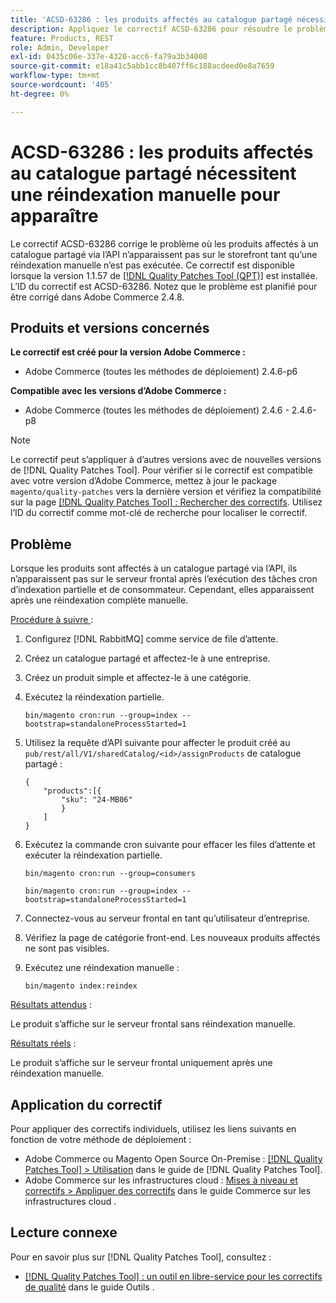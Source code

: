 ```yaml
---
title: 'ACSD-63286 : les produits affectés au catalogue partagé nécessitent une réindexation manuelle pour apparaître'
description: Appliquez le correctif ACSD-63286 pour résoudre le problème d’Adobe Commerce où les produits affectés à un catalogue partagé via l’API n’apparaissent pas sur le storefront tant qu’une réindexation manuelle n’a pas été exécutée.
feature: Products, REST
role: Admin, Developer
exl-id: 0435c06e-337e-4320-acc6-fa79a3b34008
source-git-commit: e18a41c5abb1cc8b407ff6c188acdeed0e8a7659
workflow-type: tm+mt
source-wordcount: '405'
ht-degree: 0%

---
```


# ACSD-63286 : les produits affectés au catalogue partagé nécessitent une réindexation manuelle pour apparaître

Le correctif ACSD-63286 corrige le problème où les produits affectés à un catalogue partagé via l’API n’apparaissent pas sur le storefront tant qu’une réindexation manuelle n’est pas exécutée. Ce correctif est disponible lorsque la version 1.1.57 de [[!DNL Quality Patches Tool (QPT)]](/help/tools/quality-patches-tool/quality-patches-tool-to-self-serve-quality-patches.md) est installée. L’ID du correctif est ACSD-63286. Notez que le problème est planifié pour être corrigé dans Adobe Commerce 2.4.8.

## Produits et versions concernés

**Le correctif est créé pour la version Adobe Commerce :**

* Adobe Commerce (toutes les méthodes de déploiement) 2.4.6-p6

**Compatible avec les versions d’Adobe Commerce :**

* Adobe Commerce (toutes les méthodes de déploiement) 2.4.6 - 2.4.6-p8

>[!NOTE]
>
>Le correctif peut s’appliquer à d’autres versions avec de nouvelles versions de [!DNL Quality Patches Tool]. Pour vérifier si le correctif est compatible avec votre version d’Adobe Commerce, mettez à jour le package `magento/quality-patches` vers la dernière version et vérifiez la compatibilité sur la page [[!DNL Quality Patches Tool] : Rechercher des correctifs](https://experienceleague.adobe.com/tools/commerce-quality-patches/index.html?lang=fr). Utilisez l’ID du correctif comme mot-clé de recherche pour localiser le correctif.

## Problème

Lorsque les produits sont affectés à un catalogue partagé via l’API, ils n’apparaissent pas sur le serveur frontal après l’exécution des tâches cron d’indexation partielle et de consommateur. Cependant, elles apparaissent après une réindexation complète manuelle.

<u>Procédure à suivre </u> :

1. Configurez [!DNL RabbitMQ] comme service de file d’attente.
1. Créez un catalogue partagé et affectez-le à une entreprise.
1. Créez un produit simple et affectez-le à une catégorie.
1. Exécutez la réindexation partielle.

   ```
   bin/magento cron:run --group=index --bootstrap=standaloneProcessStarted=1
   ```

1. Utilisez la requête d’API suivante pour affecter le produit créé au `pub/rest/all/V1/sharedCatalog/<id>/assignProducts` de catalogue partagé :

   ```
   {
       "products":[{
           "sku": "24-MB06"
           }
       ]
   }
   ```

1. Exécutez la commande cron suivante pour effacer les files d’attente et exécuter la réindexation partielle.

   ```
   bin/magento cron:run --group=consumers
   ```

   ```
   bin/magento cron:run --group=index --bootstrap=standaloneProcessStarted=1
   ```

1. Connectez-vous au serveur frontal en tant qu’utilisateur d’entreprise.
1. Vérifiez la page de catégorie front-end. Les nouveaux produits affectés ne sont pas visibles.
1. Exécutez une réindexation manuelle :

   ```
   bin/magento index:reindex
   ```

<u>Résultats attendus</u> :

Le produit s’affiche sur le serveur frontal sans réindexation manuelle.

<u>Résultats réels</u> :

Le produit s’affiche sur le serveur frontal uniquement après une réindexation manuelle.

## Application du correctif

Pour appliquer des correctifs individuels, utilisez les liens suivants en fonction de votre méthode de déploiement :

* Adobe Commerce ou Magento Open Source On-Premise : [[!DNL Quality Patches Tool] > Utilisation](/help/tools/quality-patches-tool/usage.md) dans le guide de [!DNL Quality Patches Tool].
* Adobe Commerce sur les infrastructures cloud : [Mises à niveau et correctifs > Appliquer des correctifs](https://experienceleague.adobe.com/docs/commerce-cloud-service/user-guide/develop/upgrade/apply-patches.html?lang=fr) dans le guide Commerce sur les infrastructures cloud .


## Lecture connexe

Pour en savoir plus sur [!DNL Quality Patches Tool], consultez :

* [[!DNL Quality Patches Tool] : un outil en libre-service pour les correctifs de qualité](/help/tools/quality-patches-tool/quality-patches-tool-to-self-serve-quality-patches.md) dans le guide Outils .
